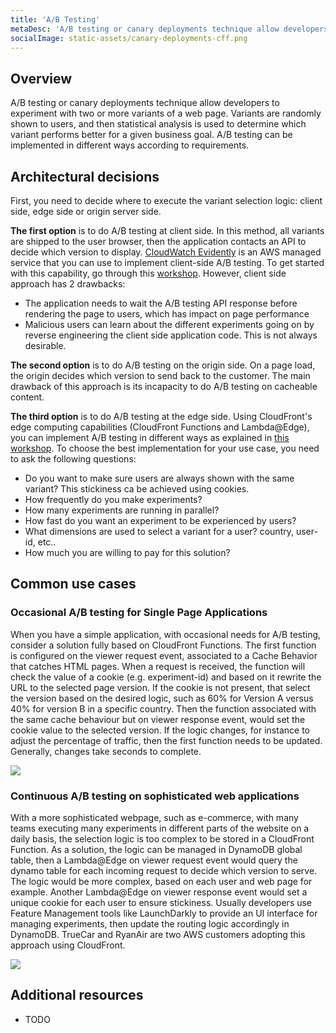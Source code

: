 ```yaml
---
title: 'A/B Testing'
metaDesc: 'A/B testing or canary deployments technique allow developers to experiment with two or more variants of a web page.'
socialImage: static-assets/canary-deployments-cff.png
---
```

## Overview
A/B testing or canary deployments technique allow developers to experiment with two or more variants of a web page. Variants are randomly shown to users, and then statistical analysis is used to determine which variant performs better for a given business goal. A/B testing can be implemented in different ways according to requirements.

## Architectural decisions
First, you need to decide where to execute the variant selection logic: client side, edge side or origin server side.

**The first option** is to do A/B testing at client side. In this method, all variants are shipped to the user browser, then the application contacts an API to decide which version to display. [CloudWatch Evidently](https://aws.amazon.com/blogs/aws/cloudwatch-evidently/) is an AWS managed service that you can use to implement client-side A/B testing. To get started with this capability, go through this [workshop](https://catalog.workshops.aws/observability/en-US/evidently). However, client side approach has 2 drawbacks:
* The application needs to wait the A/B testing API response before rendering the page to users, which has impact on page performance
* Malicious users can learn about the different experiments going on by reverse engineering the client side application code. This is not always desirable.

**The second option** is to do A/B testing on the origin side. On a page load, the origin decides which version to send back to the customer. The main drawback of this approach is its incapacity to do A/B testing on cacheable content.

**The third option** is to do A/B testing at the edge side. Using CloudFront's edge computing capabilities (CloudFront Functions and Lambda@Edge), you can implement A/B testing in different ways as explained in [this workshop](https://catalog.us-east-1.prod.workshops.aws/workshops/e507820e-bd46-421f-b417-107cd608a3b2/en-US). To choose the best implementation for your use case, you need to ask the following questions:
* Do you want to make sure users are always shown with the same variant? This stickiness ca be achieved using cookies. 
* How frequently do you make experiments?
* How many experiments are running in parallel?
* How fast do you want an experiment to be experienced by users?
* What dimensions are used to select a variant for a user? country, user-id, etc..
* How much you are willing to pay for this solution?

## Common use cases

### Occasional A/B testing for Single Page Applications
When you have a simple application, with occasional needs for A/B testing, consider a solution fully based on CloudFront Functions. The first function is configured on the viewer request event, associated to a Cache Behavior that catches HTML pages. When a request is received, the function will check the value of a cookie (e.g. experiment-id) and based on it rewrite the URL to the selected page version. If the cookie is not present, that select the version based on the desired logic, such as 60% for Version A versus 40% for version B in a specific country. Then the function associated with the same cache behaviour but on viewer response event, would set the cookie value to the selected version. If the logic changes, for instance to adjust the percentage of traffic, then the first function needs to be updated. Generally, changes take seconds to complete.

![](/static-assets/canary-deployments-cff.png)

### Continuous A/B testing on sophisticated web applications
With a more sophisticated webpage, such as e-commerce, with many teams executing many experiments in different parts of the website on a daily basis, the selection logic is too complex to be stored in a CloudFront Function. As a solution, the logic can be managed in DynamoDB global table, then a Lambda@Edge on viewer request event would query the dynamo table for each incoming request to decide which version to serve. The logic would be more complex, based on each user and web page for example. Another Lambda@Edge on viewer response event would set a unique cookie for each user to ensure stickiness. Usually developers use Feature Management tools like LaunchDarkly to provide an UI interface for managing experiments, then update the routing logic accordingly in DynamoDB. TrueCar and RyanAir are two AWS customers adopting this approach using CloudFront.

![](/static-assets/canary-deployments-dynamo.png)

## Additional resources
* TODO



